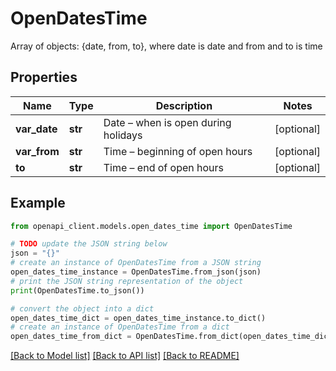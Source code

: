 # OpenDatesTime

Array of objects: {date, from, to}, where date is date and from and to is time

## Properties

Name | Type | Description | Notes
------------ | ------------- | ------------- | -------------
**var_date** | **str** | Date – when is open during holidays | [optional] 
**var_from** | **str** | Time – beginning of open hours | [optional] 
**to** | **str** | Time – end of open hours | [optional] 

## Example

```python
from openapi_client.models.open_dates_time import OpenDatesTime

# TODO update the JSON string below
json = "{}"
# create an instance of OpenDatesTime from a JSON string
open_dates_time_instance = OpenDatesTime.from_json(json)
# print the JSON string representation of the object
print(OpenDatesTime.to_json())

# convert the object into a dict
open_dates_time_dict = open_dates_time_instance.to_dict()
# create an instance of OpenDatesTime from a dict
open_dates_time_from_dict = OpenDatesTime.from_dict(open_dates_time_dict)
```
[[Back to Model list]](../README.md#documentation-for-models) [[Back to API list]](../README.md#documentation-for-api-endpoints) [[Back to README]](../README.md)


